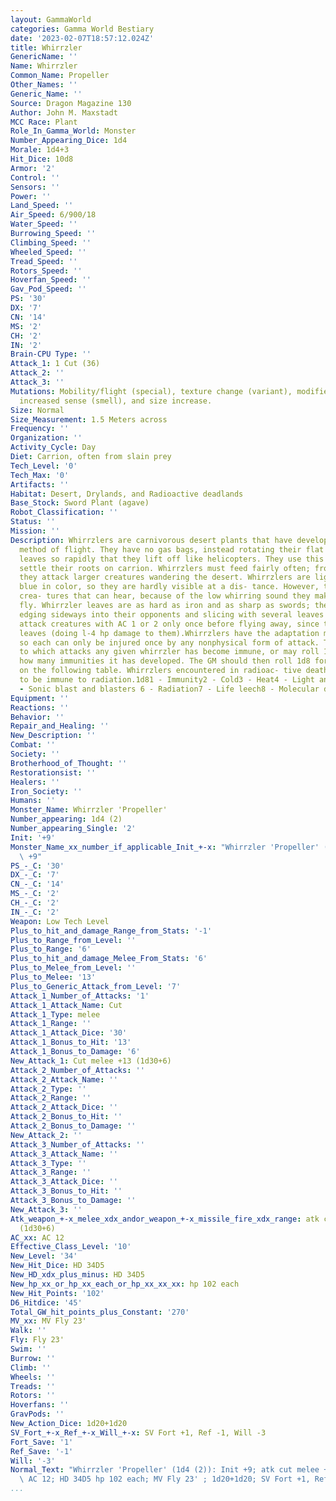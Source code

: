 ```yaml
---
layout: GammaWorld
categories: Gamma World Bestiary
date: '2023-02-07T18:57:12.024Z'
title: Whirrzler
GenericName: ''
Name: Whirrzler
Common_Name: Propeller
Other_Names: ''
Generic_Name: ''
Source: Dragon Magazine 130
Author: John M. Maxstadt
MCC Race: Plant
Role_In_Gamma_World: Monster
Number_Appearing_Dice: 1d4
Morale: 1d4+3
Hit_Dice: 10d8
Armor: '2'
Control: ''
Sensors: ''
Power: ''
Land_Speed: ''
Air_Speed: 6/900/18
Water_Speed: ''
Burrowing_Speed: ''
Climbing_Speed: ''
Wheeled_Speed: ''
Tread_Speed: ''
Rotors_Speed: ''
Hoverfan_Speed: ''
Gav_Pod_Speed: ''
PS: '30'
DX: '7'
CN: '14'
MS: '2'
CH: '2'
IN: '2'
Brain-CPU Type: ''
Attack_1: 1 Cut (36)
Attack_2: ''
Attack_3: ''
Mutations: Mobility/flight (special), texture change (variant), modified leaves, adaptation,
  increased sense (smell), and size increase.
Size: Normal
Size_Measurement: 1.5 Meters across
Frequency: ''
Organization: ''
Activity_Cycle: Day
Diet: Carrion, often from slain prey
Tech_Level: '0'
Tech_Max: '0'
Artifacts: ''
Habitat: Desert, Drylands, and Radioactive deadlands
Base_Stock: Sword Plant (agave)
Robot_Classification: ''
Status: ''
Mission: ''
Description: Whirrzlers are carnivorous desert plants that have developed a unique
  method of flight. They have no gas bags, instead rotating their flat rosettes of
  leaves so rapidly that they lift off like helicopters. They use this ability to
  settle their roots on carrion. Whirrzlers must feed fairly often; from time to time,
  they attack larger creatures wandering the desert. Whirrzlers are light metallic
  blue in color, so they are hardly visible at a dis- tance. However, they never surprise
  crea- tures that can hear, because of the low whirring sound they make when they
  fly. Whirrzler leaves are as hard as iron and as sharp as swords; they attack by
  edging sideways into their opponents and slicing with several leaves at once. Whirrzlers
  attack creatures with AC 1 or 2 only once before flying away, since this hurts their
  leaves (doing l-4 hp damage to them).Whirrzlers have the adaptation muta- tion,
  so each can only be injured once by any nonphysical form of attack. The GM may decide
  to which attacks any given whirrzler has become immune, or may roll 1d6  2 to see
  how many immunities it has developed. The GM should then roll 1d8 for each immunity
  on the following table. Whirrzlers encountered in radioac- tive deathlands are assumed
  to be immune to radiation.1d81 - Immunity2 - Cold3 - Heat4 - Light and lasers Electricity5
  - Sonic blast and blasters 6 - Radiation7 - Life leech8 - Molecular disruption
Equipment: ''
Reactions: ''
Behavior: ''
Repair_and_Healing: ''
New_Description: ''
Combat: ''
Society: ''
Brotherhood_of_Thought: ''
Restorationsist: ''
Healers: ''
Iron_Society: ''
Humans: ''
Monster_Name: Whirrzler 'Propeller'
Number_appearing: 1d4 (2)
Number_appearing_Single: '2'
Init: '+9'
Monster_Name_xx_number_if_applicable_Init_+-x: "Whirrzler 'Propeller' (1d4 (2)): Init\
  \ +9"
PS_-_C: '30'
DX_-_C: '7'
CN_-_C: '14'
MS_-_C: '2'
CH_-_C: '2'
IN_-_C: '2'
Weapon: Low Tech Level
Plus_to_hit_and_damage_Range_from_Stats: '-1'
Plus_to_Range_from_Level: ''
Plus_to_Range: '6'
Plus_to_hit_and_damage_Melee_From_Stats: '6'
Plus_to_Melee_from_Level: ''
Plus_to_Melee: '13'
Plus_to_Generic_Attack_from_Level: '7'
Attack_1_Number_of_Attacks: '1'
Attack_1_Attack_Name: Cut
Attack_1_Type: melee
Attack_1_Range: ''
Attack_1_Attack_Dice: '30'
Attack_1_Bonus_to_Hit: '13'
Attack_1_Bonus_to_Damage: '6'
New_Attack_1: Cut melee +13 (1d30+6)
Attack_2_Number_of_Attacks: ''
Attack_2_Attack_Name: ''
Attack_2_Type: ''
Attack_2_Range: ''
Attack_2_Attack_Dice: ''
Attack_2_Bonus_to_Hit: ''
Attack_2_Bonus_to_Damage: ''
New_Attack_2: ''
Attack_3_Number_of_Attacks: ''
Attack_3_Attack_Name: ''
Attack_3_Type: ''
Attack_3_Range: ''
Attack_3_Attack_Dice: ''
Attack_3_Bonus_to_Hit: ''
Attack_3_Bonus_to_Damage: ''
New_Attack_3: ''
Atk_weapon_+-x_melee_xdx_andor_weapon_+-x_missile_fire_xdx_range: atk cut melee +13
  (1d30+6)
AC_xx: AC 12
Effective_Class_Level: '10'
New_Level: '34'
New_Hit_Dice: HD 34D5
New_HD_xdx_plus_minus: HD 34D5
New_hp_xx_or_hp_xx_each_or_hp_xx_xx_xx: hp 102 each
New_Hit_Points: '102'
D6_Hitdice: '45'
Total_GW_hit_points_plus_Constant: '270'
MV_xx: MV Fly 23'
Walk: ''
Fly: Fly 23'
Swim: ''
Burrow: ''
Climb: ''
Wheels: ''
Treads: ''
Rotors: ''
Hoverfans: ''
GravPods: ''
New_Action_Dice: 1d20+1d20
SV_Fort_+-x_Ref_+-x_Will_+-x: SV Fort +1, Ref -1, Will -3
Fort_Save: '1'
Ref_Save: '-1'
Will: '-3'
Normal_Text: "Whirrzler 'Propeller' (1d4 (2)): Init +9; atk cut melee +13 (1d30+6);\
  \ AC 12; HD 34D5 hp 102 each; MV Fly 23' ; 1d20+1d20; SV Fort +1, Ref -1, Will -3"
...
```

